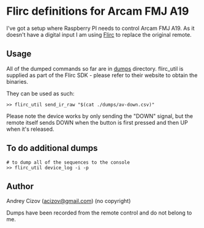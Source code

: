Flirc definitions for Arcam FMJ A19
===================================

I've got a setup where Raspberry PI needs to control Arcam FMJ A19. As it doesn't have a digital input I am using
[Flirc](https://flirc.tv/) to replace the original remote.


Usage
-----

All of the dumped commands so far are in [dumps](./dumps) directory. flirc_util is supplied as part of the Flirc SDK - please refer to their website to obtain the binaries.

They can be used as such:

```
>> flirc_util send_ir_raw "$(cat ./dumps/av-down.csv)"
```

Please note the device works by only sending the "DOWN" signal, but the remote itself sends DOWN when the button is first pressed and then UP when it's released.

To do additional dumps
----------------------

```
# to dump all of the sequences to the console
>> flirc_util device_log -i -p
```


Author
------

Andrey Cizov ([acizov@gmail.com](mailto:acizov@gmail.com)) (no copyright)

Dumps have been recorded from the remote control and do not belong to me.
